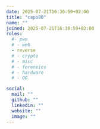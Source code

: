 ```yaml
---
date: 2025-07-21T16:30:59+02:00
title: "capo80"
name: ""
joined: 2025-07-21T16:30:59+02:00
roles:
  #- pwn
  # - web
  - reverse
  # - crypto
  # - misc
  # - forensics
  # - hardware
  # - OG

social:
  mail: ""
  github: ""
  linkedin: ""
  website: ""
  image: ""
---
```

